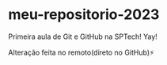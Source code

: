 # meu-repositorio-2023
Primeira aula de Git e GitHub na SPTech! Yay!

Alteração feita no remoto(direto no GitHub)⚡
